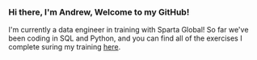 ### Hi there, I'm Andrew, Welcome to my GitHub!
I'm currently a data engineer in training with Sparta Global! So far we've been coding in SQL and Python, and you can find all of the exercises I complete suring my training [here](SpartaGlobalNotes).
<!--
**andyc2901/andyc2901** is a ✨ _special_ ✨ repository because its `README.md` (this file) appears on your GitHub profile.

Here are some ideas to get you started:

- 🔭 I’m currently working on ...
- 🌱 I’m currently learning ...
- 👯 I’m looking to collaborate on ...
- 🤔 I’m looking for help with ...
- 💬 Ask me about ...
- 📫 How to reach me: ...
- 😄 Pronouns: ...
- ⚡ Fun fact: ...
-->
